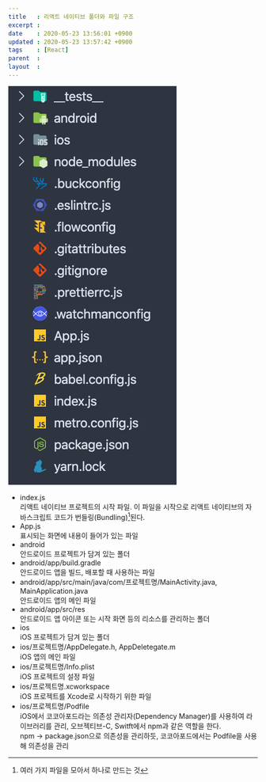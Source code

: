 ```yaml
---
title   : 리액트 네이티브 폴더와 파일 구조
excerpt : 
date    : 2020-05-23 13:56:01 +0900
updated : 2020-05-23 13:57:42 +0900
tags    : [React]
parent  : 
layout  :
---
```

  
![react-native-folder](react-native-folder.png) 

- index.js  
리액트 네이티브 프로젝트의 시작 파일. 이 파일을 시작으로 리액트 네이티브의 자바스크립트 코드가 번들링(Bundling)[^1]된다. 
- App.js  
표시되는 화면에 내용이 들어가 있는 파일
- android  
안드로이드 프로젝트가 담겨 있는 폴더
- android/app/build.gradle  
안드로이드 앱을 빌드, 배포할 때 사용하는 파일
- android/app/src/main/java/com/프로젝트명/MainActivity.java, MainApplication.java  
안드로이드 앱의 메인 파일
- android/app/src/res  
안드로이드 앱 아이콘 또는 시작 화면 등의 리소스를 관리하는 폴더
- ios  
iOS 프로젝트가 담겨 있는 폴더
- ios/프로젝트명/AppDelegate.h, AppDeletegate.m  
iOS 앱의 메인 파일
- ios/프로젝트명/Info.plist  
iOS 프로젝트의 설정 파일
- ios/프로젝트명.xcworkspace  
iOS 프로젝트를 Xcode로 시작하기 위한 파일 
- ios/프로젝트명/Podfile  
iOS에서 코코아포드라는 의존성 관리자(Dependency Manager)를 사용하여 라이브러리를 관리, 오브젝티브-C, Switft에서 npm과 같은 역할을 한다.  
npm -> package.json으로 의존성을 관리하듯, 코코아포드에서는 Podfile을 사용해 의존성을 관리 

[^1]: 여러 가지 파일을 모아서 하나로 만드는 것 

